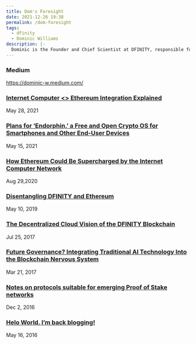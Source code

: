 ```yaml
---
title: Dom's Foresight
date: 2021-12-26 19:38
permalink: /dom-foresight
tags:
  - dfinity
  - Dominic Williams
description: |-
  Dominic is the Founder and Chief Scientist at DFINITY, responsible for building the Internet Computer.
---
```


### Medium
https://dominic-w.medium.com/

### [Internet Computer <> Ethereum Integration Explained](https://medium.com/dfinity/internet-computer-ethereum-integration-explained-6967456e35f9)
May 28, 2021

### [Plans for ‘Endorphin,’ a Free and Open Crypto OS for Smartphones and Other End-User Devices](https://medium.com/dfinity/plans-for-endorphin-a-free-and-open-crypto-os-for-smartphones-and-other-end-user-devices-9ebb763a711e)
May 15, 2021

### [How Ethereum Could Be Supercharged by the Internet Computer Network](https://medium.com/dfinity/how-ethereum-could-be-supercharged-by-the-internet-computer-network-afc513bf15e1)
Aug 29,2020

### [Disentangling DFINITY and Ethereum](https://medium.com/dfinity/disentangling-dfinity-and-ethereum-dfa2151ad419)
May 10, 2019

### [The Decentralized Cloud Vision of the DFINITY Blockchain](https://medium.com/dfinity/the-decentralized-cloud-vision-of-the-dfinity-blockchain-f68449c49be2)
Jul 25, 2017

### [Future Governance? Integrating Traditional AI Technology Into the Blockchain Nervous System](https://medium.com/dfinity/future-governance-integrating-traditional-ai-technology-into-the-blockchain-nervous-system-825ababf9d9)
Mar 21, 2017

### [Notes on protocols suitable for emerging Proof of Stake networks](https://dominic-w.medium.com/notes-on-protocols-suitable-for-emerging-proof-of-stake-networks-9c5f67361860)
Dec 2, 2016

### [Helo World. I’m back blogging!](https://dominic-w.medium.com/helo-world-im-back-blogging-ae6ceacbc1d7)
May 16, 2016
